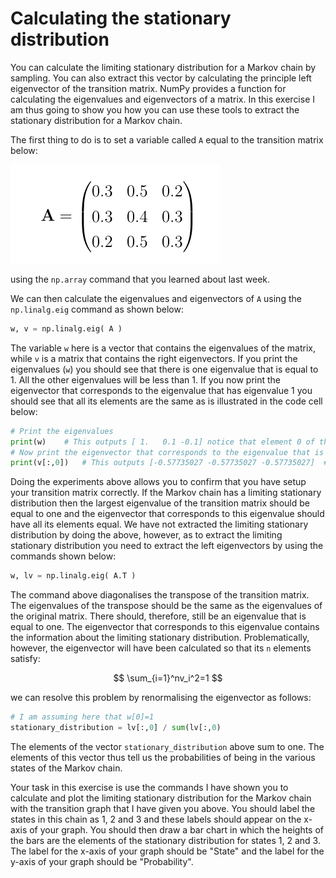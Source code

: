 # Calculating the stationary distribution

You can calculate the limiting stationary distribution for a Markov chain by sampling.  You can also extract this vector by calculating the principle left eigenvector of the transition matrix.  NumPy provides a function for calculating the eigenvalues and eigenvectors of a matrix.  In this exercise I am thus going to show you how you can use these tools to extract the stationary distribution for a Markov chain.

The first thing to do is to set a variable called `A` equal to the transition matrix below:

![](matrix.png)

using the `np.array` command that you learned about last week.

We can then calculate the eigenvalues and eigenvectors of `A` using the `np.linalg.eig` command as shown below:

```python
w, v = np.linalg.eig( A )
```

The variable `w` here is a vector that contains the eigenvalues of the matrix, while `v` is a matrix that contains the right eigenvectors.  If you print the eigenvalues (`w`) you should see that there is one eigenvalue that is equal to 1.  All the other eigenvalues will be less than 1.  If you now print the eigenvector that corresponds to the eigenvalue that has eigenvalue 1 you should see that all its elements are the same as is illustrated in the code cell below:

```python
# Print the eigenvalues
print(w)    # This outputs [ 1.   0.1 -0.1] notice that element 0 of this vector of eigenvalues is 1.
# Now print the eigenvector that corresponds to the eigenvalue that is equal to one
print(v[:,0])   # This outputs [-0.57735027 -0.57735027 -0.57735027]  # Notice that all the elements of this eigenvector are the same.
```

Doing the experiments above allows you to confirm that you have setup your transition matrix correctly.  If the Markov chain has a limiting stationary distribution then the largest eigenvalue of the transition matrix should be equal to one and the eigenvector that corresponds to this eigenvalue should have all its elements equal.  We have not extracted the limiting stationary distribution by doing the above, however, as to extract the limiting stationary distribution you need to extract the left eigenvectors by using the commands shown below:

```python
w, lv = np.linalg.eig( A.T )
```

The command above diagonalises the transpose of the transition matrix.  The eigenvalues of the transpose should be the same as the eigenvalues of the original matrix.  There should, therefore, still be an eigenvalue that is equal to one.  The eigenvector that corresponds to this eigenvalue contains the information about the limiting stationary distribution.   Problematically, however, the eigenvector will have been calculated so that its `n` elements satisfy:

$$
\sum_{i=1}^nv_i^2=1
$$

we can resolve this problem by renormalising the eigenvector as follows:

```python
# I am assuming here that w[0]=1
stationary_distribution = lv[:,0] / sum(lv[:,0)
```

The elements of the vector `stationary_distribution` above sum to one.  The elements of this vector thus tell us the probabilities of being in the various states of the Markov chain.

Your task in this exercise is use the commands I have shown you to calculate and plot the limiting stationary distribution for the Markov chain with the transition graph that I have given you above.  You should label the states in this chain as 1, 2 and 3 and these labels should appear on the x-axis of your graph.  You should then draw a bar chart in which the heights of the bars are the elements of the stationary distribution for states 1, 2 and 3.  The label for the x-axis of your graph should be "State" and the label for the y-axis of your graph should be "Probability".

